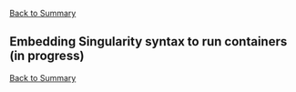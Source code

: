 [Back to Summary](README.md)

## Embedding Singularity syntax to run containers (in progress)



[Back to Summary](README.md)
